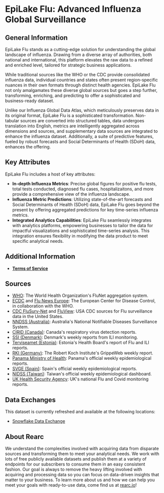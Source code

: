 # EpiLake Flu: Advanced Influenza Global Surveillance

## General Information

EpiLake Flu stands as a cutting-edge solution for understanding the global landscape of influenza. Drawing from a diverse array of authorities, both national and international, this platform elevates the raw data to a refined and enriched level, tailored for strategic business applications.

While traditional sources like the WHO or the CDC provide consolidated influenza data, individual countries and states often present region-specific nuances in their own formats through distinct health agencies. EpiLake Flu not only amalgamates these diverse global sources but goes a step further, transforming, enriching, and predicting to offer a sophisticated and business-ready dataset.

Unlike our Influenza Global Data Atlas, which meticulously preserves data in its original format, EpiLake Flu is a sophisticated transformation. Non-tabular sources are converted into structured tables, data undergoes translation into English, metrics are intelligently aggregated across dimensions and sources, and supplementary data sources are integrated to enhance the influenza dataset. Additionally, a suite of predictive features, fueled by robust forecasts and Social Determinants of Health (SDoH) data, enhances the offering.

## Key Attributes

EpiLake Flu includes a host of key attributes:

- **In-depth Influenza Metrics**: Precise global figures for positive flu tests, total tests conducted, diagnosed flu cases, hospitalizaitons, and more provide a comprehensive view of the influenza landscape.
- **Influenza Metric Predictions**: Utilizing state-of-the-art forecasts and Social Determinants of Health (SDoH) data, EpiLake Flu goes beyond the present by offering aggregated predictions for key time-series influenza metrics.
- **Integrated Analytics Capabilities**: EpiLake Flu seamlessly integrates with analytics platforms, empowering businesses to tailor the data for impactful visualizations and sophisticated time-series analysis. This integration ensures flexibility in modifying the data product to meet specific analytical needs.

## Additional Information

- **[Terms of Service](https://rearc-data-public-assets.s3.amazonaws.com/Rearc_Data_DSA.pdf)**

## Sources

- [WHO](https://www.who.int/tools/flunet): The World Health Organization's FluNet aggregation system.
- [ECDC](https://www.ecdc.europa.eu/en/about-us/partnerships-and-networks/disease-and-laboratory-networks/eisn)
  and [Flu News Europe](https://flunewseurope.org/): The European Center for Disease Control, in collaboration with the
  WHO.
- [CDC FluSurv-Net](https://www.cdc.gov/flu/weekly/influenza-hospitalization-surveillance.htm)
  and [FluView](https://gis.cdc.gov/grasp/fluview/fluportaldashboard.html): USA CDC sources for Flu surveillance data in
  the United States.
- [NNDSS (Australia)](https://www.health.gov.au/our-work/nndss): Australia's National Notifiable Diseases Surveillance
  System.
- [CIRID (Canada)](https://www.canada.ca/en/public-health/services/surveillance/respiratory-virus-detections-canada.html):
  Canada's respiratory virus detection reports.
- [SSI (Denmark)](https://en.ssi.dk/surveillance-and-preparedness/surveillance-in-denmark/annual-reports-on-disease-incidence/influenza-2022-2023):
  Denmark's weekly reports from ILI monitoring.
- [Terviseamet (Estonia)](https://www.terviseamet.ee/et/nakkushaigused/tervishoiutootajale/nakkushaigustesse-haigestumine/gripp-ja-gripilaadsetesse):
  Estonia's Health Board's report of Flu and ILI reports.
- [RKI (Germany)](https://edoc.rki.de/handle/176904/7797/recent-submissions): The Robert Koch Institute's GrippeWeb
  weekly report.
- [Panama Ministry of Health](https://www.minsa.gob.pa/): Panama's official weekly epidemiological reports.
- [SVGE (Spain)](https://vgripe.isciii.es/inicio.do): Spain's official weekly epidemiological reports.
- [NIDSS (Taiwan)](https://nidss.cdc.gov.tw/en/Cdcwnh/CDCWNH01): Taiwan's official weekly epidemiological dashboard.
- [UK Health Security Agency](https://www.gov.uk/government/statistics/national-flu-and-covid-19-surveillance-reports-2023-to-2024-season):
  UK's national Flu and Covid monitoring reports.

## Data Exchanges

This dataset is currently refreshed and available at the following locations:

- [Snowflake Data Exchange](https://www.snowflake.com/datasets/rearc/)

## About Rearc

We understand the complexities involved with acquiring data from disparate sources and transforming them to meet your
analytical needs. We work with lots of free publicly available datasets and publish them at a variety of endpoints for
our subscribers to consume them in an easy consistent fashion. Our goal is always to remove the heavy lifting involved
with acquiring and processing data so you can focus on data-driven insights that matter to your business. To learn more
about us and how we can help you meet your goals with ready-to-use data, come find us at [rearc.io](rearc.io)!
